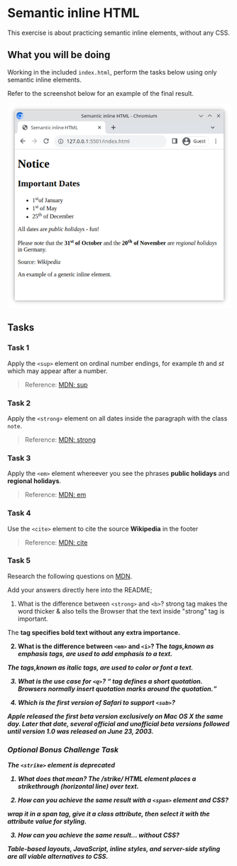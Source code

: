 # Semantic inline HTML

This exercise is about practicing semantic inline elements, without any CSS.

## What you will be doing

Working in the included `index.html`, perform the tasks below using only semantic inline elements.

Refer to the screenshot below for an example of the final result.

![Reference image of completed tasks](reference.png)

## Tasks

### Task 1

Apply the `<sup>` element on ordinal number endings, for example _th_ and _st_ which may appear after a number.

> Reference: [MDN: sup](https://developer.mozilla.org/en-US/docs/Web/HTML/Element/sup)

### Task 2

Apply the `<strong>` element on all dates inside the paragraph with the class `note`.

> Reference: [MDN: strong](https://developer.mozilla.org/en-US/docs/Web/HTML/Element/strong)

### Task 3

Apply the `<em>` element whereever you see the phrases **public holidays** and **regional holidays**.

> Reference: [MDN: em](https://developer.mozilla.org/en-US/docs/Web/HTML/Element/em)

### Task 4

Use the `<cite>` element to cite the source **Wikipedia** in the footer

> Reference: [MDN: cite](https://developer.mozilla.org/en-US/docs/Web/HTML/Element/cite)

### Task 5

Research the following questions on [MDN](https://developer.mozilla.org/en-US/).

Add your answers directly here into the README;

1. What is the difference between `<strong>` and `<b>`? 
strong tag makes the word thicker & also tells the Browser that the text inside "strong" tag is important.

The <b> tag specifies bold text without any extra importance.

2. What is the difference between `<em>` and `<i>`?
The <em> tags,known as emphasis tags, are used to add emphasis to a text.

The <i> tags,known as italic tags, are used to color or font a text.

3. What is the use case for `<q>`?
<q> tag defines a short quotation. Browsers normally insert quotation marks around the quotation.

4. Which is the first version of Safari to support `<sub>`? 

Apple released the first beta version exclusively on Mac OS X the same day. Later that date, several official and unofficial beta versions followed until version 1.0 was released on June 23, 2003.

### Optional Bonus Challenge Task

The `<strike>` element is deprecated

1. What does that mean?
The /strike/  HTML element places a strikethrough (horizontal line) over text.

2. How can you achieve the same result with a `<span>` element and CSS? 

wrap it in a span tag, give it a class attribute, then select it with the attribute value for styling. 

3. How can you achieve the same result... without CSS?

Table-based layouts, JavaScript, inline styles, and server-side styling are all viable alternatives to CSS. 